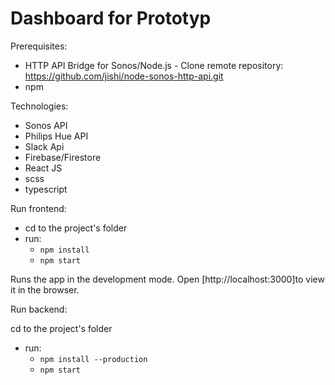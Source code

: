 # Dashboard for Prototyp

Prerequisites:

- HTTP API Bridge for Sonos/Node.js - Clone remote repository: https://github.com/jishi/node-sonos-http-api.git
- npm

Technologies:

- Sonos API
- Philips Hue API
- Slack Api
- Firebase/Firestore
- React JS
- scss
- typescript

Run frontend:

- cd to the project's folder
- run:
  - `npm install`
  - `npm start`

Runs the app in the development mode.
Open [http://localhost:3000]to view it in the browser.

Run backend:

cd to the project's folder

- run:
  - `npm install --production`
  - `npm start`
